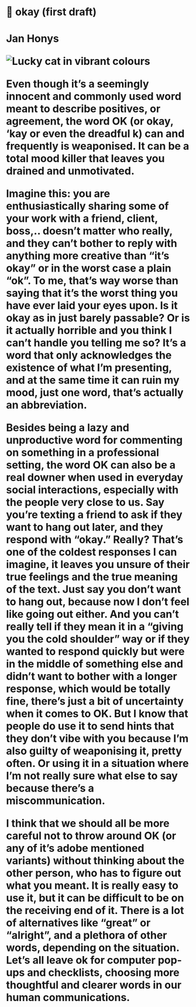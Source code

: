 <body>
<h1>📎 okay (first draft)<h1>

Jan Honys

<img src="imgimg.jpg" alt="Lucky cat in vibrant colours">

<p>Even though it’s a seemingly innocent and commonly used word meant to describe positives, or agreement, the word OK (or okay, ‘kay or even the dreadful k) can and frequently is weaponised. It can be a total mood killer that leaves you drained and unmotivated.

Imagine this: you are enthusiastically sharing some of your work with a friend, client, boss,.. doesn’t matter who really, and they can’t bother to reply with anything more creative than “it’s okay” or in the worst case a plain “ok”. To me, that’s way worse than saying that it’s the worst thing you have ever laid your eyes upon. Is it okay as in just barely passable? Or is it actually horrible and you think I can’t handle you telling me so? It’s a word that only acknowledges the existence of what I’m presenting, and at the same time it can ruin my mood, just one word, that’s actually an abbreviation. 

Besides being a lazy and unproductive word for commenting on something in a professional setting, the word OK can also be a real downer when used in everyday social interactions, especially with the people very close to us. Say you’re texting a friend to ask if they want to hang out later, and they respond with “okay.” Really? That’s one of the coldest responses I can imagine, it leaves you unsure of their true feelings and the true meaning of the text. Just say you don’t want to hang out, because now I don’t feel like going out either. And you can’t really tell if they mean it in a “giving you the cold shoulder” way or if they wanted to respond quickly but were in the middle of something else and didn’t want to bother with a longer response, which would be totally fine, there’s just a bit of uncertainty when it comes to OK. But I know that people do use it to send hints that they don’t vibe with you because I’m also guilty of weaponising it, pretty often. Or using it in a situation where I’m not really sure what else to say because there’s a miscommunication.

I think that we should all be more careful not to throw around OK (or any of it’s adobe mentioned variants) without thinking about the other person, who has to figure out what you meant. It is really easy to use it, but it can be difficult to be on the receiving end of it. There is a lot of alternatives like “great” or “alright”, and a plethora of other words, depending on the situation. Let’s all leave ok for computer pop-ups and checklists, choosing more thoughtful and clearer words in our human communications.<p>
<body>

